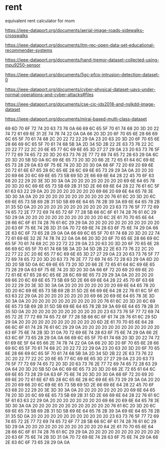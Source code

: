 # rent
 equivalent rent calculator for mom

https://ieee-dataport.org/documents/aerial-image-roads-sidewalks-crosswalks

https://ieee-dataport.org/documents/itm-rec-open-data-set-educational-recommender-systems

https://ieee-dataport.org/documents/hand-tremor-dataset-collected-using-mpu9250-sensor

https://ieee-dataport.org/documents/5gc-pfcp-intrusion-detection-dataset-0

https://ieee-dataport.org/documents/cyber-physical-dataset-uavs-under-normal-operations-and-cyber-attacks#files

https://ieee-dataport.org/documents/cse-cic-ids2018-and-nslkdd-image-dataset

https://ieee-dataport.org/documents/mirai-based-multi-class-dataset

69 6D 70 6F 72 74 20 63 73 76 0A 66 69 6C 65 5F 70 61 74 68 20 3D 20 22 74 72 61 69 6E 31 2E 74 78 74 22 0A 0A 66 20 3D 20 6F 70 65 6E 28 66 69 6C 65 5F 70 61 74 68 2C 20 22 72 22 29 0A 23 20 63 20 3D 20 6F 70 65 6E 28 66 69 6C 65 5F 70 61 74 68 5B 3A 2D 34 5D 2B 22 2E 63 73 76 22 2C 20 22 77 22 2C 20 6E 65 77 6C 69 6E 65 3D 27 27 29 0A 23 20 63 73 76 5F 77 72 69 74 65 72 20 3D 20 63 73 76 2E 77 72 69 74 65 72 28 63 29 0A 6C 20 3D 20 5B 5D 0A 6C 69 6E 65 73 20 3D 20 66 2E 72 65 61 64 6C 69 6E 65 73 28 29 0A 63 6F 75 6E 74 20 3D 20 30 0A 66 6F 72 20 69 20 69 6E 20 72 61 6E 67 65 28 6C 65 6E 28 6C 69 6E 65 73 29 29 3A 0A 20 20 20 20 69 66 20 6C 69 6E 65 73 5B 69 5D 2E 66 69 6E 64 28 22 45 70 6F 63 68 20 22 29 20 3E 3D 30 3A 0A 20 20 20 20 20 20 20 20 69 6E 64 65 78 20 3D 20 6C 69 6E 65 73 5B 69 2B 31 5D 2E 66 69 6E 64 28 22 76 61 6C 5F 61 63 63 22 29 0A 20 20 20 20 20 20 20 20 69 66 20 69 6E 64 65 78 3E 3D 30 3A 0A 20 20 20 20 20 20 20 20 20 20 20 20 76 61 6C 20 3D 20 6C 69 6E 65 73 5B 69 2B 31 5D 5B 69 6E 64 65 78 2B 39 3A 69 6E 64 65 78 2B 31 35 5D 0A 20 20 20 20 20 20 20 20 20 20 20 20 23 63 73 76 5F 77 72 69 74 65 72 2E 77 72 69 74 65 72 6F 77 28 5B 66 6C 6F 61 74 28 76 61 6C 29 5D 29 0A 20 20 20 20 20 20 20 20 20 20 20 20 6C 2E 61 70 70 65 6E 64 28 66 6C 6F 61 74 28 76 61 6C 29 29 0A 20 20 20 20 20 20 20 20 20 20 20 20 63 6F 75 6E 74 2B 3D 31 0A 70 72 69 6E 74 28 63 6F 75 6E 74 29 0A 66 2E 63 6C 6F 73 65 28 29 0A 0A 66 69 6C 65 5F 70 61 74 68 20 3D 20 22 74 72 61 69 6E 32 2E 74 78 74 22 0A 0A 66 20 3D 20 6F 70 65 6E 28 66 69 6C 65 5F 70 61 74 68 2C 20 22 72 22 29 0A 23 20 63 20 3D 20 6F 70 65 6E 28 66 69 6C 65 5F 70 61 74 68 5B 3A 2D 34 5D 2B 22 2E 63 73 76 22 2C 20 22 77 22 2C 20 6E 65 77 6C 69 6E 65 3D 27 27 29 0A 23 20 63 73 76 5F 77 72 69 74 65 72 20 3D 20 63 73 76 2E 77 72 69 74 65 72 28 63 29 0A 6D 20 3D 20 5B 5D 0A 6C 69 6E 65 73 20 3D 20 66 2E 72 65 61 64 6C 69 6E 65 73 28 29 0A 63 6F 75 6E 74 20 3D 20 30 0A 66 6F 72 20 69 20 69 6E 20 72 61 6E 67 65 28 6C 65 6E 28 6C 69 6E 65 73 29 29 3A 0A 20 20 20 20 69 66 20 6C 69 6E 65 73 5B 69 5D 2E 66 69 6E 64 28 22 45 70 6F 63 68 20 22 29 20 3E 3D 30 3A 0A 20 20 20 20 20 20 20 20 69 6E 64 65 78 20 3D 20 6C 69 6E 65 73 5B 69 2B 31 5D 2E 66 69 6E 64 28 22 76 61 6C 5F 61 63 63 22 29 0A 20 20 20 20 20 20 20 20 69 66 20 69 6E 64 65 78 3E 3D 30 3A 0A 20 20 20 20 20 20 20 20 20 20 20 20 76 61 6C 20 3D 20 6C 69 6E 65 73 5B 69 2B 31 5D 5B 69 6E 64 65 78 2B 39 3A 69 6E 64 65 78 2B 31 35 5D 0A 20 20 20 20 20 20 20 20 20 20 20 20 23 63 73 76 5F 77 72 69 74 65 72 2E 77 72 69 74 65 72 6F 77 28 5B 66 6C 6F 61 74 28 76 61 6C 29 5D 29 0A 20 20 20 20 20 20 20 20 20 20 20 20 6D 2E 61 70 70 65 6E 64 28 66 6C 6F 61 74 28 76 61 6C 29 29 0A 20 20 20 20 20 20 20 20 20 20 20 20 63 6F 75 6E 74 2B 3D 31 0A 70 72 69 6E 74 28 63 6F 75 6E 74 29 0A 66 2E 63 6C 6F 73 65 28 29 0A 0A 66 69 6C 65 5F 70 61 74 68 20 3D 20 22 74 72 61 69 6E 5F 64 65 66 2E 74 78 74 22 0A 0A 66 20 3D 20 6F 70 65 6E 28 66 69 6C 65 5F 70 61 74 68 2C 20 22 72 22 29 0A 23 20 63 20 3D 20 6F 70 65 6E 28 66 69 6C 65 5F 70 61 74 68 5B 3A 2D 34 5D 2B 22 2E 63 73 76 22 2C 20 22 77 22 2C 20 6E 65 77 6C 69 6E 65 3D 27 27 29 0A 23 20 63 73 76 5F 77 72 69 74 65 72 20 3D 20 63 73 76 2E 77 72 69 74 65 72 28 63 29 0A 64 20 3D 20 5B 5D 0A 6C 69 6E 65 73 20 3D 20 66 2E 72 65 61 64 6C 69 6E 65 73 28 29 0A 63 6F 75 6E 74 20 3D 20 30 0A 66 6F 72 20 69 20 69 6E 20 72 61 6E 67 65 28 6C 65 6E 28 6C 69 6E 65 73 29 29 3A 0A 20 20 20 20 69 66 20 6C 69 6E 65 73 5B 69 5D 2E 66 69 6E 64 28 22 45 70 6F 63 68 20 22 29 20 3E 3D 30 3A 0A 20 20 20 20 20 20 20 20 69 6E 64 65 78 20 3D 20 6C 69 6E 65 73 5B 69 2B 31 5D 2E 66 69 6E 64 28 22 76 61 6C 5F 61 63 63 22 29 0A 20 20 20 20 20 20 20 20 69 66 20 69 6E 64 65 78 3E 3D 30 3A 0A 20 20 20 20 20 20 20 20 20 20 20 20 76 61 6C 20 3D 20 6C 69 6E 65 73 5B 69 2B 31 5D 5B 69 6E 64 65 78 2B 39 3A 69 6E 64 65 78 2B 31 35 5D 0A 20 20 20 20 20 20 20 20 20 20 20 20 23 63 73 76 5F 77 72 69 74 65 72 2E 77 72 69 74 65 72 6F 77 28 5B 66 6C 6F 61 74 28 76 61 6C 29 5D 29 0A 20 20 20 20 20 20 20 20 20 20 20 20 64 2E 61 70 70 65 6E 64 28 66 6C 6F 61 74 28 76 61 6C 29 29 0A 20 20 20 20 20 20 20 20 20 20 20 20 63 6F 75 6E 74 2B 3D 31 0A 70 72 69 6E 74 28 63 6F 75 6E 74 29 0A 66 2E 63 6C 6F 73 65 28 29 0A 0A
